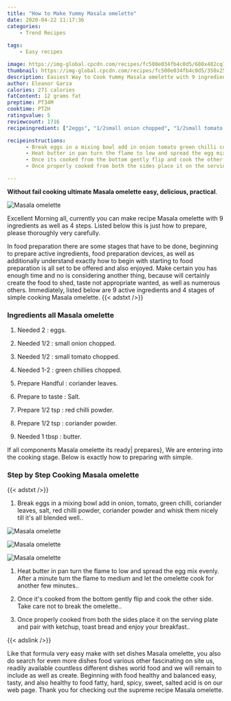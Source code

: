 ```yaml
---
title: "How to Make Yummy Masala omelette"
date: 2020-04-22 11:17:36
categories:
    - Trend Recipes
    
tags:
    - Easy recipes

image: https://img-global.cpcdn.com/recipes/fc500e034fb4c0d5/680x482cq70/masala-omelette-recipe-main-photo.jpg
thumbnail: https://img-global.cpcdn.com/recipes/fc500e034fb4c0d5/350x250cq70/masala-omelette-recipe-main-photo.jpg
description: Easiest Way to Cook Yummy Masala omelette with 9 ingredients and 4 stages of easy cooking.
author: Eleanor Garza
calories: 271 calories
fatContent: 12 grams fat
preptime: PT34M
cooktime: PT2H
ratingvalue: 5
reviewcount: 1716
recipeingredient: ["2eggs", "1/2small onion chopped", "1/2small tomato chopped", "1-2green chillies chopped", "Handfulcoriander leaves", "to tasteSalt", "1/2 tspred chilli powder", "1/2 tspcoriander powder", "1 tbspbutter"]

recipeinstructions: 
      - Break eggs in a mixing bowl add in onion tomato green chilli coriander leaves salt red chilli powder coriander powder and whisk them nicely till its all blended well 
      - Heat butter in pan turn the flame to low and spread the egg mix evenly After a minute turn the flame to medium and let the omelette cook for another few minutes 
      - Once its cooked from the bottom gently flip and cook the other side Take care not to break the omelette 
      - Once properly cooked from both the sides place it on the serving plate and pair with ketchup toast bread and enjoy your breakfast

---
```




**Without fail cooking ultimate Masala omelette easy, delicious, practical**. 


![Masala omelette](https://img-global.cpcdn.com/recipes/fc500e034fb4c0d5/680x482cq70/masala-omelette-recipe-main-photo.jpg "Masala omelette")




Excellent Morning all, currently you can make recipe Masala omelette with 9 ingredients as well as 4 steps. Listed below this is just how to prepare, please thoroughly very carefully.

In food preparation there are some stages that have to be done, beginning to prepare active ingredients, food preparation devices, as well as additionally understand exactly how to begin with starting to food preparation is all set to be offered and also enjoyed. Make certain you has enough time and no is considering another thing, because will certainly create the food to shed, taste not appropriate wanted, as well as numerous others. Immediately, listed below are 9 active ingredients and 4 stages of simple cooking Masala omelette.
{{< adstxt />}}

### Ingredients all Masala omelette


1. Needed 2 : eggs.

1. Needed 1/2 : small onion chopped.

1. Needed 1/2 : small tomato chopped.

1. Needed 1-2 : green chillies chopped.

1. Prepare Handful : coriander leaves.

1. Prepare to taste : Salt.

1. Prepare 1/2 tsp : red chilli powder.

1. Prepare 1/2 tsp : coriander powder.

1. Needed 1 tbsp : butter.



If all components Masala omelette its ready| prepares}, We are entering into the cooking stage. Below is exactly how to preparing with simple.

### Step by Step Cooking Masala omelette

{{< adstxt />}}


1. Break eggs in a mixing bowl add in onion, tomato, green chilli, coriander leaves, salt, red chilli powder, coriander powder and whisk them nicely till it&#39;s all blended well..



![Masala omelette](https://img-global.cpcdn.com/steps/2746fbcb45dcd3d0/160x128cq70/masala-omelette-recipe-step-1-photo.jpg" "Masala omelette")

![Masala omelette](https://img-global.cpcdn.com/steps/c4824bd5e643e304/160x128cq70/masala-omelette-recipe-step-1-photo.jpg" "Masala omelette")

![Masala omelette](https://img-global.cpcdn.com/steps/378e21c65503aba7/160x128cq70/masala-omelette-recipe-step-1-photo.jpg" "Masala omelette")



1. Heat butter in pan turn the flame to low and spread the egg mix evenly. After a minute turn the flame to medium and let the omelette cook for another few minutes..



1. Once it&#39;s cooked from the bottom gently flip and cook the other side. Take care not to break the omelette..



1. Once properly cooked from both the sides place it on the serving plate and pair with ketchup, toast bread and enjoy your breakfast..





{{< adslink />}}

Like that formula very easy make with set dishes Masala omelette, you also do search for even more dishes food various other fascinating on site us, readily available countless different dishes world food and we will remain to include as well as create. Beginning with food healthy and balanced easy, tasty, and also healthy to food fatty, hard, spicy, sweet, salted acid is on our web page. Thank you for checking out the supreme recipe Masala omelette.
